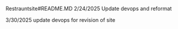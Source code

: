 Restrauntsite#README.MD
2/24/2025
Update devops and reformat

3/30/2025
update devops for revision of site

